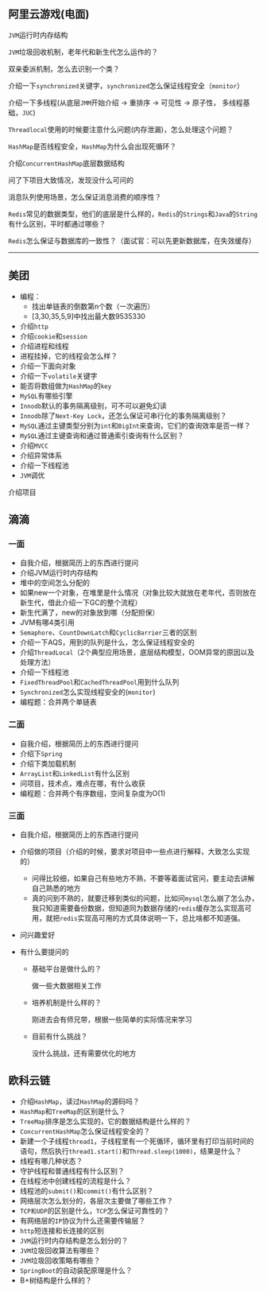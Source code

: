 ## 阿里云游戏(电面)

`JVM`运行时内存结构

`JVM`垃圾回收机制，老年代和新生代怎么运作的？

双亲委派机制，怎么去识别一个类？

介绍一下`synchronized`关键字，`synchronized`怎么保证线程安全（`monitor`）

介绍一下多线程(从底层`JMM`开始介绍 -> 重排序 -> 可见性 -> 原子性， 多线程基础，`JUC`)

`Threadlocal`使用的时候要注意什么问题(内存泄漏)，怎么处理这个问题？

`HashMap`是否线程安全，`HashMap`为什么会出现死循环？

介绍`ConcurrentHashMap`底层数据结构

问了下项目大致情况，发现没什么可问的

消息队列使用场景，怎么保证消息消费的顺序性？

`Redis`常见的数据类型，他们的底层是什么样的，`Redis`的`Strings`和`Java`的`String`有什么区别，平时都通过哪些？

`Redis`怎么保证与数据库的一致性？（面试官：可以先更新数据库，在失效缓存）

------



## 美团

- 编程：
  - 找出单链表的倒数第n个数（一次遍历）
  - [3,30,35,5,9]中找出最大数9535330
- 介绍`http`
- 介绍`cookie`和`session`
- 介绍进程和线程
- 进程挂掉，它的线程会怎么样？
- 介绍一下面向对象
- 介绍一下`volatile`关键字
- 能否将数组做为`HashMap`的`key`
- `MySQL`有哪些引擎
- `Innodb`默认的事务隔离级别，可不可以避免幻读
- `Innodb`除了`Next-Key Lock`，还怎么保证可串行化的事务隔离级别？
- `MySQL`通过主键类型分别为`int`和`BigInt`来查询，它们的查询效率是否一样？
- `MySQL`通过主键查询和通过普通索引查询有什么区别？
- 介绍`MVCC`
- 介绍异常体系
- 介绍一下线程池
- `JVM`调优

介绍项目



## 滴滴

### 一面

- 自我介绍，根据简历上的东西进行提问
- 介绍JVM运行时内存结构
- 堆中的空间怎么分配的
- 如果new一个对象，在堆里是什么情况（对象比较大就放在老年代，否则放在新生代，借此介绍一下GC的整个流程）
- 新生代满了，new的对象放到哪（分配担保）
- JVM有哪4类引用
- `Semaphore`、`CountDownLatch`和`CyclicBarrier`三者的区别
- 介绍一下AQS，用到的队列是什么，怎么保证线程安全的
- 介绍`ThreadLocal`（2个典型应用场景，底层结构模型，OOM异常的原因以及处理方法）
- 介绍一下线程池
- `FixedThreadPool`和`CachedThreadPool`用到什么队列
- `Synchronized`怎么实现线程安全的(`monitor`)
- 编程题：合并两个单链表

### 二面

- 自我介绍，根据简历上的东西进行提问
- 介绍下`Spring`
- 介绍下类加载机制
- `ArrayList`和`LinkedList`有什么区别
- 问项目，技术点，难点在哪，有什么收获
- 编程题：合并两个有序数组，空间复杂度为O(1)

### 三面

- 自我介绍，根据简历上的东西进行提问

- 介绍做的项目（介绍的时候，要求对项目中一些点进行解释，大致怎么实现的）

  - 问得比较细，如果自己有些地方不熟，不要等着面试官问，要主动去讲解自己熟悉的地方
  - 真的问到不熟的，就要迁移到类似的问题，比如问`mysql`怎么崩了怎么办，我只知道需要备份数据，但知道同为数据存储的`redis`缓存怎么实现高可用，就把`redis`实现高可用的方式具体说明一下，总比啥都不知道强。

- 问兴趣爱好

- 有什么要提问的

  - 基础平台是做什么的？

    做一些大数据相关工作

  - 培养机制是什么样的？

    刚进去会有师兄带，根据一些简单的实际情况来学习

  - 目前有什么挑战？

    没什么挑战，还有需要优化的地方

## 欧科云链

- 介绍`HashMap`，读过`HashMap`的源码吗？
- `HashMap`和`TreeMap`的区别是什么？
- `TreeMap`排序是怎么实现的，它的数据结构是什么样的？
- `ConcurrentHashMap`怎么保证线程安全的？
- 新建一个子线程`thread1`，子线程里有一个死循环，循环里有打印当前时间的语句，然后执行`thread1.start()`和`Thread.sleep(1000)`，结果是什么？
- 线程有哪几种状态？
- 守护线程和普通线程有什么区别？
- 在线程池中创建线程的流程是什么？
- 线程池的`submit()`和`commit()`有什么区别？
- 网络层次怎么划分的，各层次主要做了哪些工作？
- `TCP和UDP`的区别是什么，`TCP`怎么保证可靠性的？
- 有网络层的`IP`协议为什么还需要传输层？
- `http`短连接和长连接的区别
- `JVM`运行时内存结构是怎么划分的？
- `JVM`垃圾回收算法有哪些？
- `JVM`垃圾回收策略有哪些？
- `SpringBoot`的自动装配原理是什么？
- B+树结构是什么样的？